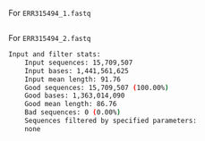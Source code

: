 For `ERR315494_1.fastq`

```bash

```


For `ERR315494_2.fastq`

```bash
Input and filter stats:
	Input sequences: 15,709,507
	Input bases: 1,441,561,625
	Input mean length: 91.76
	Good sequences: 15,709,507 (100.00%)
	Good bases: 1,363,014,090
	Good mean length: 86.76
	Bad sequences: 0 (0.00%)
	Sequences filtered by specified parameters:
	none
```
